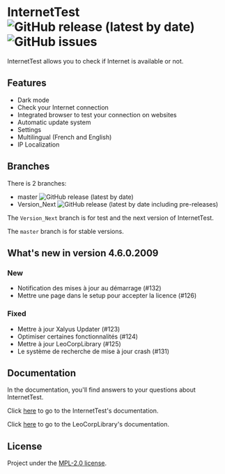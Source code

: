 # InternetTest ![GitHub release (latest by date)](https://img.shields.io/github/v/release/Leo-Corporation/InternetTest) ![GitHub issues](https://img.shields.io/github/issues-raw/Leo-Corporation/InternetTest?label=issues)
InternetTest allows you to check if Internet is available or not.
## Features
* Dark mode
* Check your Internet connection
* Integrated browser to test your connection on websites
* Automatic update system
* Settings
* Multilingual (French and English)
* IP Localization
## Branches
There is 2 branches: 
* master ![GitHub release (latest by date)](https://img.shields.io/github/v/release/Leo-Corporation/InternetTest)
* Version_Next ![GitHub release (latest by date including pre-releases)](https://img.shields.io/github/v/release/Leo-Corporation/InternetTest?include_prereleases)

The ``Version_Next`` branch is for test and the next version of InternetTest.

The ``master`` branch is for stable versions.
## What's new in version 4.6.0.2009
### New
- Notification des mises à jour au démarrage (#132)
- Mettre une page dans le setup pour accepter la licence (#126)
### Fixed
- Mettre à jour Xalyus Updater (#123)
- Optimiser certaines fonctionnalités (#124)
- Mettre à jour LeoCorpLibrary (#125)
- Le système de recherche de mise à jour crash (#131)
## Documentation 
In the documentation, you'll find answers to your questions about InternetTest.

Click [here](https://github.com/Leo-Corporation/InternetTest/wiki) to go to the InternetTest's documentation.

Click [here](https://github.com/Leo-Corporation/LeoCorpLibrary/wiki) to go to the LeoCorpLibrary's documentation.
## License
Project under the [MPL-2.0 license](https://github.com/Leo-Corporation/InternetTest/blob/master/LICENSE.md).
